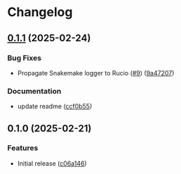 # Changelog

## [0.1.1](https://github.com/bouweandela/snakemake-storage-plugin-rucio/compare/v0.1.0...v0.1.1) (2025-02-24)


### Bug Fixes

* Propagate Snakemake logger to Rucio ([#9](https://github.com/bouweandela/snakemake-storage-plugin-rucio/issues/9)) ([9a47207](https://github.com/bouweandela/snakemake-storage-plugin-rucio/commit/9a47207e8cb80fcd291fcf0fa6c5d22a05e8d328))


### Documentation

* update readme ([ccf0b55](https://github.com/bouweandela/snakemake-storage-plugin-rucio/commit/ccf0b552c7d85b9e6ece124bdbf9598dc65e862a))

## 0.1.0 (2025-02-21)


### Features

* Initial release ([c06a146](https://github.com/bouweandela/snakemake-storage-plugin-rucio/commit/c06a1466e8bdb37c72a8079bb8fccedddf84bbf6))
